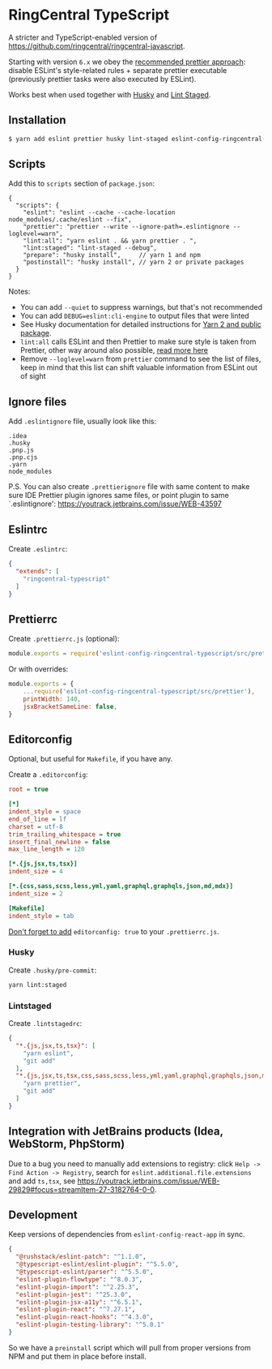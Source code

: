 RingCentral TypeScript
======================

A stricter and TypeScript-enabled version of https://github.com/ringcentral/ringcentral-javascript.

Starting with version `6.x` we obey the [recommended prettier approach](https://prettier.io/docs/en/integrating-with-linters.html): disable ESLint's style-related rules + separate prettier executable (previously prettier tasks were also executed by ESLint).

Works best when used together with [Husky](https://github.com/typicode/husky) and [Lint Staged](https://github.com/okonet/lint-staged).

## Installation

```bash
$ yarn add eslint prettier husky lint-staged eslint-config-ringcentral-typescript -D
```

## Scripts

Add this to `scripts` section of `package.json`:

```json5
{
  "scripts": {
    "eslint": "eslint --cache --cache-location node_modules/.cache/eslint --fix",
    "prettier": "prettier --write --ignore-path=.eslintignore --loglevel=warn",
    "lint:all": "yarn eslint . && yarn prettier . ",
    "lint:staged": "lint-staged --debug",
    "prepare": "husky install",     // yarn 1 and npm
    "postinstall": "husky install", // yarn 2 or private packages
  }
}
```

Notes:

- You can add `--quiet` to suppress warnings, but that's not recommended
- You can add `DEBUG=eslint:cli-engine` to output files that were linted
- See Husky documentation for detailed instructions for [Yarn 2 and public package](https://typicode.github.io/husky/#/?id=yarn-2).
- `lint:all` calls ESLint and then Prettier to make sure style is taken from Prettier, other way around also possible, [read more here](https://github.com/prettier/prettier-eslint#prettierlast-boolean)
- Remove `--loglevel=warn` from `prettier` command to see the list of files, keep in mind that this list can shift valuable information from ESLint out of sight

## Ignore files

Add `.eslintignore` file, usually look like this:

```gitignore
.idea
.husky
.pnp.js
.pnp.cjs
.yarn
node_modules
```

P.S. You can also create `.prettierignore` file with same content to make sure IDE Prettier plugin ignores same files, or point plugin to same `.eslintignore': https://youtrack.jetbrains.com/issue/WEB-43597

## Eslintrc

Create `.eslintrc`:

```json
{
  "extends": [
    "ringcentral-typescript"
  ]
}
```

## Prettierrc

Create `.prettierrc.js` (optional):

```js
module.exports = require('eslint-config-ringcentral-typescript/src/prettier');
```

Or with overrides:

```js
module.exports = {
    ...require('eslint-config-ringcentral-typescript/src/prettier'),
    printWidth: 140,
    jsxBracketSameLine: false,
}
```

## Editorconfig

Optional, but useful for `Makefile`, if you have any.

Create a `.editorconfig`:

```ini
root = true

[*]
indent_style = space
end_of_line = lf
charset = utf-8
trim_trailing_whitespace = true
insert_final_newline = false
max_line_length = 120

[*.{js,jsx,ts,tsx}]
indent_size = 4

[*.{css,sass,scss,less,yml,yaml,graphql,graphqls,json,md,mdx}]
indent_size = 2

[Makefile]
indent_style = tab
```

[Don't forget to add](https://prettier.io/docs/en/api.html#prettierresolveconfigfilepath--options) `editorconfig: true` to your `.prettierrc.js`.

### Husky

Create `.husky/pre-commit`:

```bash
yarn lint:staged
```

### Lintstaged

Create `.lintstagedrc`:

```json
{
  "*.{js,jsx,ts,tsx}": [
    "yarn eslint",
    "git add"
  ],
  "*.{js,jsx,ts,tsx,css,sass,scss,less,yml,yaml,graphql,graphqls,json,md,mdx}": [
    "yarn prettier",
    "git add"
  ]
}
```

## Integration with JetBrains products (Idea, WebStorm, PhpStorm)

Due to a bug you need to manually add extensions to registry: click `Help -> Find Action -> Registry`, search for
`eslint.additional.file.extensions` and add `ts,tsx`, see https://youtrack.jetbrains.com/issue/WEB-29829#focus=streamItem-27-3182764-0-0.

## Development

Keep versions of dependencies from `eslint-config-react-app` in sync.

```json
{
  "@rushstack/eslint-patch": "^1.1.0",
  "@typescript-eslint/eslint-plugin": "^5.5.0",
  "@typescript-eslint/parser": "^5.5.0",
  "eslint-plugin-flowtype": "^8.0.3",
  "eslint-plugin-import": "^2.25.3",
  "eslint-plugin-jest": "^25.3.0",
  "eslint-plugin-jsx-a11y": "^6.5.1",
  "eslint-plugin-react": "^7.27.1",
  "eslint-plugin-react-hooks": "^4.3.0",
  "eslint-plugin-testing-library": "^5.0.1"
}
```

So we have a `preinstall` script which will pull from proper versions from NPM and put them in place before install.